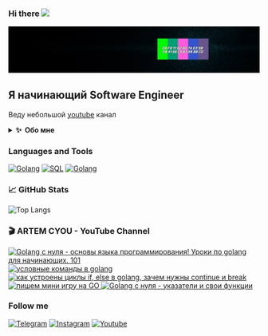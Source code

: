 ### Hi there <a href=""><img src="https://media.giphy.com/media/hvRJCLFzcasrR4ia7z/giphy.gif" width="25px"></a>

[![Header](https://github.com/ArtemCyou/artemcyou/blob/main/assets/photo_2021-12-11_16-29-23.jpg)](https://www.youtube.com/channel/UCiW9dLm9pLTQrO1Y7hA9OLA/videos)

## Я начинающий Software Engineer
Веду небольшой [youtube](https://www.youtube.com/c/ArtemCYOU) канал 

<details>
  <summary><b>✨&nbsp;&nbsp;Обо&nbsp;мне</b></summary>
  <br/>

Закончил обучение на факультете строительства и управления недвижимостью Кубанского Государственного Технологического Университета.

Проработал по специальности чуть больше года. Решил устроится контент менеджером в строительную компанию, подготовливал и выкладывал контент на сайт под управлением wordpress. Спустя время занялся SEO продвижением, а так-же сам начал верстать сайты и писать небольшие плагины на php для CMS Wordpress.

Спустя некоторое время понял, что мне больше интересен backend поэтому я решил углубиться в разработку для этого был выбран эффективный язык программирования Golang! 

### Образование
Кубанский Государственный Технологический Университет. Специальность - Гидротехническое строительство. Квалификация - инженер. Год выпуска - 2013.
</details> 

### Languages and Tools
[![Golang](https://img.shields.io/badge/-Golang-06ADC8?style=for-the-badge&logo=goland)](https://go.dev/)
[![SQL](https://img.shields.io/badge/-SQL-1F1E1F?style=for-the-badge&logo=mysql)](https://www.mysql.com/)
[![Golang](https://img.shields.io/badge/-git-1F1E1F?style=for-the-badge&logo=git)](https://git-scm.com/)

### 📈 GitHub Stats
![Top Langs](https://github-readme-stats.vercel.app/api/top-langs/?username=ArtemCyou&count_private=true&hide=tsql&langs_count=7&theme=bear&layout=compact)

### 🎬 ARTEM CYOU - YouTube Channel
<span>
  <a href="https://youtu.be/fhgg2LUdxD0">
    <img src="https://i.ytimg.com/vi/fhgg2LUdxD0/hqdefault.jpg" alt="Golang с нуля - основы языка программирования! Уроки по golang для начинающих. 101" height="225px">
  </a>
</span>
<span>  
  <a href="https://youtu.be/EtlNdxk2X-s">
    <img src="https://i.ytimg.com/vi/EtlNdxk2X-s/hqdefault.jpg" alt="условные команды в golang" height="225px">
  </a>
</span>
<span>  
  <a href="https://youtu.be/h0On271Etq4">
    <img src="https://i.ytimg.com/vi/h0On271Etq4/hqdefault.jpg" alt="как устроены циклы if, else в golang, зачем нужны continue и break" height="225px">
  </a>
</span>
<span>  
  <a href="https://youtu.be/_ftihdegPJA">
    <img src="https://i.ytimg.com/vi/_ftihdegPJA/hqdefault.jpg" alt="пишем мини игру на GO" height="225px">
  </a>
</span>
<span>  
  <a href="https://youtu.be/WwLlvyLFTus">
    <img src="https://i.ytimg.com/vi/WwLlvyLFTus/hqdefault.jpg" alt="Golang с нуля - указатели и свои функции" height="225px">
  </a>
</span>


### Follow me
[![Telegram](https://img.shields.io/badge/-Telegram-1F1E1F?style=for-the-badge&logo=telegram)](https://t.me/ux_police)
[![Instagram](https://img.shields.io/badge/-Instagram-1F1E1F?style=for-the-badge&logo=instagram)](https://www.instagram.com/artem.cyou/)
[![Youtube](https://img.shields.io/badge/-Youtube-1F1E1F?style=for-the-badge&logo=YouTube)](https://www.youtube.com/c/artemcyou/videos)